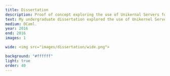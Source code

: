 ```yaml
---
title: Dissertation
description: Proof of concept exploring the use of Unikernal Servers for Internet of Things devices.
text: My undergraduate dissertation explored the use of Unikernel Servers for Internet of Things devices. Using MirageOS, I built a server that could handle higher throughput than a traditional stack suitable for data being provided by a wide variety of IoT clients.
medium: OCaml.
year: 2016
end: 2016
images: 1

wide: <img src="images/dissertation/wide.png">

background: "#ffffff"
light: true
order: 40
---
```

